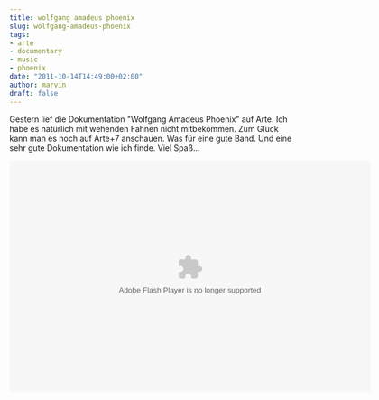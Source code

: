 ```yaml
---
title: wolfgang amadeus phoenix
slug: wolfgang-amadeus-phoenix
tags:
- arte
- documentary
- music
- phoenix
date: "2011-10-14T14:49:00+02:00"
author: marvin
draft: false
---
```

Gestern lief die Dokumentation "Wolfgang Amadeus Phoenix" auf Arte. Ich
habe es natürlich mit wehenden Fahnen nicht mitbekommen. Zum Glück kann
man es noch auf Arte+7 anschauen. Was für eine gute Band. Und eine sehr
gute Dokumentation wie ich finde. Viel Spaß...

<p>
<object id="playerArte" width="640" height="410" classid="clsid:d27cdb6e-ae6d-11cf-96b8-444553540000" codebase="http://download.macromedia.com/pub/shockwave/cabs/flash/swflash.cab#version=6,0,40,0">
<param name="allowFullScreen" value="true"></param><param name="allowScriptAccess" value="always"></param><param name="quality" value="high"></param><param name="src" value="http://videos.arte.tv/videoplayer.swf?configFileUrl=http%3A%2F%2Fvideos%2Earte%2Etv%2Fcae%2Fstatic%2Fflash%2Fplayer%2Fconfig%2Exml&amp;lang=de&amp;videorefFileUrl=http%3A%2F%2Fvideos%2Earte%2Etv%2Fde%2Fdo%5Fdelegate%2Fvideos%2Fwolfgang%5Famadeus%5Fphoenix%2D4188464%2Cview%2CasPlayerXml%2Exml&amp;admin=false&amp;autoPlay=true&amp;videoId=4188464&amp;localizedPathUrl=http%3A%2F%2Fvideos%2Earte%2Etv%2Fcae%2Fstatic%2Fflash%2Fplayer%2F&amp;mode=prod&amp;embed=true&amp;autoPlay=false"></param><param name="allowfullscreen" value="true"></param><param name="allowscriptaccess" value="always"></param><param name="pluginspage" value="http://www.macromedia.com/go/getflashplayer"></param>

<embed id="playerArte" width="640" height="410" type="application/x-shockwave-flash" src="http://videos.arte.tv/videoplayer.swf?configFileUrl=http%3A%2F%2Fvideos%2Earte%2Etv%2Fcae%2Fstatic%2Fflash%2Fplayer%2Fconfig%2Exml&amp;lang=de&amp;videorefFileUrl=http%3A%2F%2Fvideos%2Earte%2Etv%2Fde%2Fdo%5Fdelegate%2Fvideos%2Fwolfgang%5Famadeus%5Fphoenix%2D4188464%2Cview%2CasPlayerXml%2Exml&amp;admin=false&amp;autoPlay=true&amp;videoId=4188464&amp;localizedPathUrl=http%3A%2F%2Fvideos%2Earte%2Etv%2Fcae%2Fstatic%2Fflash%2Fplayer%2F&amp;mode=prod&amp;embed=true&amp;autoPlay=false" allowfullscreen="true" allowscriptaccess="always" quality="high" allowfullscreen="true" allowscriptaccess="always" pluginspage="http://www.macromedia.com/go/getflashplayer">
</embed>
</object>
</p>